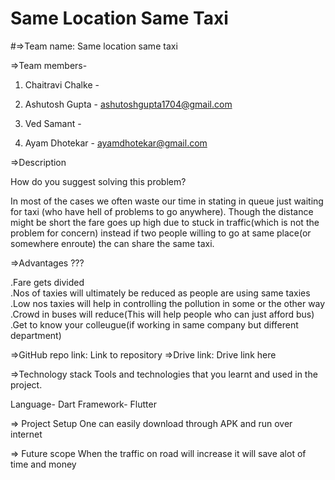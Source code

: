 # Same Location Same Taxi 
 
#=>Team name: Same location same taxi

=>Team members-

1. Chaitravi Chalke - 

2. Ashutosh Gupta - ashutoshgupta1704@gmail.com

3. Ved Samant - 

4. Ayam Dhotekar - ayamdhotekar@gmail.com

=>Description

How do you suggest solving this problem? 

In most of the cases we often waste our time in stating in queue just waiting for taxi (who have hell of problems to go anywhere). Though the distance might be short the fare goes up high due to stuck in traffic(which is not the problem for concern) instead if two people willing to go at same place(or somewhere enroute) the can share the same taxi. 


=>Advantages ??? 

.Fare gets divided  
.Nos of taxies will ultimately be reduced as people are using same taxies 
.Low nos taxies will help in controlling the pollution in some or the other way 
.Crowd in buses will reduce(This will help people who can just afford bus) 
.Get to know your colleugue(if working in same company but different department) 


=>GitHub repo link: Link to repository
=>Drive link: Drive link here

=>Technology stack
Tools and technologies that you learnt and used in the project.

Language- Dart
Framework- Flutter

=> Project Setup
One can easily download through APK and run over internet

=> Future scope
When the traffic on road will increase it will save alot of time and money








